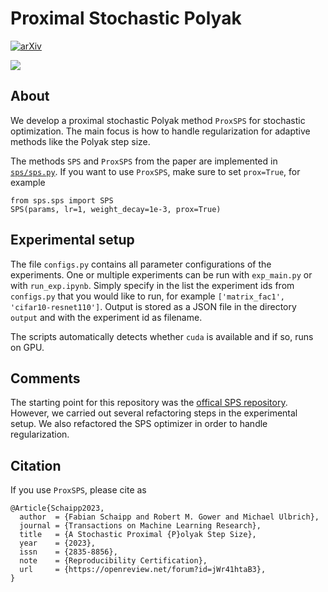 # Proximal Stochastic Polyak

[![arXiv](https://img.shields.io/badge/arXiv-2301.04935-b31b1b.svg)](https://arxiv.org/abs/2301.04935)
 

![](results/plots/misc/flow_squared.gif)

## About

We develop a proximal stochastic Polyak method `ProxSPS` for stochastic optimization. The main focus is how to handle regularization for adaptive methods like the Polyak step size. 

The methods `SPS` and `ProxSPS` from the paper are implemented in [`sps/sps.py`](sps/sps.py). If you want to use `ProxSPS`, make sure to set `prox=True`, for example

	from sps.sps import SPS
	SPS(params, lr=1, weight_decay=1e-3, prox=True)

## Experimental setup

The file `configs.py` contains all parameter configurations of the experiments. One or multiple experiments can be run with `exp_main.py` or with `run_exp.ipynb`.
Simply specify in the list the experiment ids from `configs.py` that you would like to run, for example `['matrix_fac1', 'cifar10-resnet110']`. Output is stored as a JSON file in the directory `output` and with the experiment id as filename.

The scripts automatically detects whether `cuda` is available and if so, runs on GPU.

## Comments

The starting point for this repository was the [offical SPS repository](https://github.com/IssamLaradji/sps). However, we carried out several refactoring steps in the experimental setup. We also refactored the SPS optimizer in order to handle regularization.


## Citation

If you use `ProxSPS`, please cite as

```
@Article{Schaipp2023,
  author  = {Fabian Schaipp and Robert M. Gower and Michael Ulbrich},
  journal = {Transactions on Machine Learning Research},
  title   = {A Stochastic Proximal {P}olyak Step Size},
  year    = {2023},
  issn    = {2835-8856},
  note    = {Reproducibility Certification},
  url     = {https://openreview.net/forum?id=jWr41htaB3},
}
```